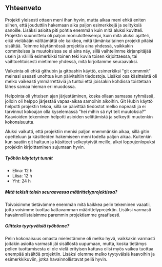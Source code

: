 ## Yhteenveto


 Projekti yleisesti ottaen meni ihan hyvin, mutta aikaa meni ehkä eniten siihen, että jouduttiin hakemaan aika paljon esimerkkejä ja selityksiä sanoille. Lisäksi asioita piti pohtia enemmän kuin mitä aluksi kuvitteli. Projektin suunnittelu oli paljon moniulotteisempi, kuin mitä aluksi ajatteli, eikä vieläkään välttämättä ole kaikkea, mitä tämänkaltainen projekti pitäisi sisältää. Teimme käytännössä projektia aina yhdessä, vaikkakin commiteissa ja muutoksissa se ei aina näy, sillä vaihtelimme kirjanpitäjää usein ja välillä esimerkiksi toinen teki kuvia toisen kirjoittaessa, tai vaihtoehtoisesti mietimme yhdessä, mitä kirjoitamme seuraavaksi.
 
  Vaikeinta oli ehkä githubin ja gitbashin käyttö, esimerkiksi "git commmit" meinasi useasti unohtua kun päiviteltiin tiedostoja. Lisäksi osa käsitteistä oli melko vaikeasti ymmärrettäviä ja tuntui että joissakin kohdissa toistetaan lähes samaa hieman eri muodossa.
 
 Helpointa oli yhteisen ajan järjestäminen, koska ollaan samassa ryhmässä, jolloin oli helppo järjestää vapaa-aikaa samoihin aikoihin. Git Hubin käyttö helpotti projektin tekoa, sillä se päivittää tiedostot melko nopeasti ja ei tarvinnut kokoajan olla kyselemässä "hei mihin sä nyt teit muutoksia?" Kaavioiden tekeminen helpotti asioiden selittämistä ja selkeytti muutenkin kokonaisuutta.
 
 Aluksi vaikutti, että projektiin menisi paljon enemmänkin aikaa, sillä gitin opetteluun ja käsitteiden hakemiseen meni todella paljon aikaa. Kuitenkin kun saatiin git haltuun ja käsitteet selkeytyivät meille, alkoi loppujenlopuksi projektin kirjoittaminen sujumaan hyvin. 


##### Työhön käytetyt tunnit
  - Elina: 12 h
  - Liisa: 12 h
  - Yht:  24 h
 
##### Mitä tekisit toisin seuraavassa määrittelyprojektissa?
 Toivoisimme tietävämme enemmän mitä kaikkea pelin tekeminen vaaatii, jotta voisimme tuottaa kattavamman määrittelyprojektin. Lisäksi varmasti havainnollistaisimme paremmin projektiamme graafisesti. 


##### Olitteko tyytyväisiä työhönne?
 Pelin kokonaisuus omasta mielestämme oli melko hyvä, vaikkakin varmasti joitakin asioita varmasti jäi sisällöstä uupumaan, mutta, koska tietämys pelien tuottamisesta ei ole vielä erityisen kattava olisi myös vaikea tuottaa enempää sisältöä projektiin. Lisäksi olemme melko tyytyväisiä kaavoihin ja esimerkkikuviin, jotka havainnollistavat peliä hyvin. 
 
 

